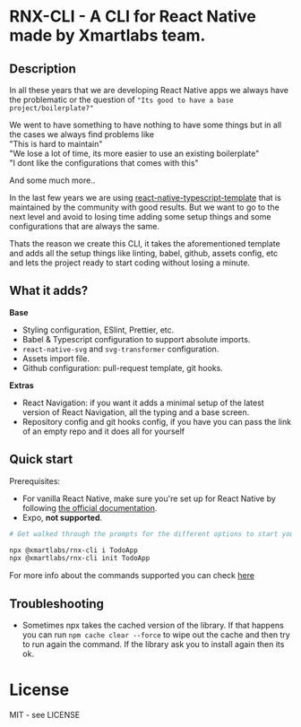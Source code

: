# RNX-CLI - A CLI for React Native made by Xmartlabs team.

## Description

In all these years that we are developing React Native apps we always have the problematic or the question of `"Its good to have a base project/boilerplate?"`

We went to have something to have nothing to have some things but in all the cases we always find problems like <br>
"This is hard to maintain" <br>
"We lose a lot of time, its more easier to use an existing boilerplate"<br>
"I dont like the configurations that comes with this" <br>

And some much more..

In the last few years we are using [react-native-typescript-template]() that is maintained by the community with good results. But we want to go to the next level and avoid to losing time adding some setup things and some configurations that are always the same.

Thats the reason we create this CLI, it takes the aforementioned template and adds all the setup things like linting, babel, github, assets config, etc and lets the project ready to start coding without losing a minute.

## What it adds?

**Base**

- Styling configuration, ESlint, Prettier, etc.
- Babel & Typescript configuration to support absolute imports.
- `react-native-svg` and `svg-transformer` configuration.
- Assets import file.
- Github configuration: pull-request template, git hooks.

**Extras**

- React Navigation: if you want it adds a minimal setup of the latest version of React Navigation, all the typing and a base screen.
- Repository config and git hooks config, if you have you can pass the link of an empty repo and it does all for yourself

## Quick start

Prerequisites:

- For vanilla React Native, make sure you're set up for React Native by following [the official documentation](https://reactnative.dev/docs/environment-setup).
- Expo, **not supported**.

```bash
# Get walked through the prompts for the different options to start your new app

npx @xmartlabs/rnx-cli i TodoApp
npx @xmartlabs/rnx-cli init TodoApp

```

For more info about the commands supported you can check [here](./docs/commands.md)

## Troubleshooting

- Sometimes npx takes the cached version of the library. If that happens you can run `npm cache clear --force` to wipe out the cache and then try to run again the command. If the library ask you to install again then its ok.

# License

MIT - see LICENSE
